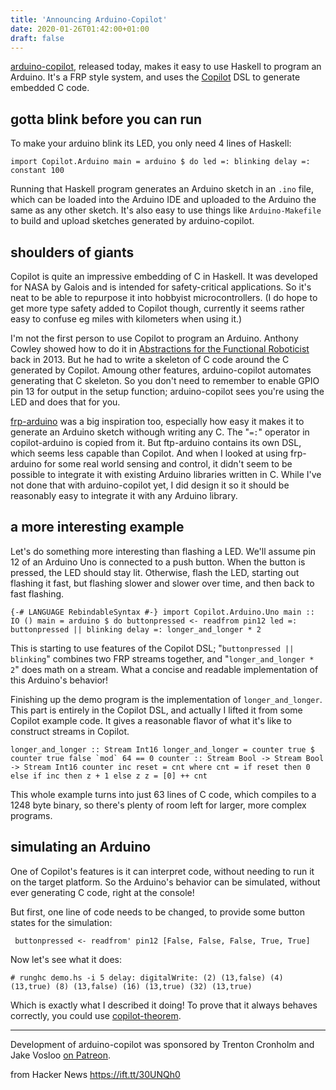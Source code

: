 ```yaml
---
title: 'Announcing Arduino-Copilot'
date: 2020-01-26T01:42:00+01:00
draft: false
---
```


[arduino-copilot](https://hackage.haskell.org/package/arduino-copilot), released today, makes it easy to use Haskell to program an Arduino. It's a FRP style system, and uses the [Copilot](https://copilot-language.github.io/) DSL to generate embedded C code.

gotta blink before you can run
------------------------------

To make your arduino blink its LED, you only need 4 lines of Haskell:

```
import Copilot.Arduino main = arduino $ do led =: blinking delay =: constant 100 
```

Running that Haskell program generates an Arduino sketch in an `.ino` file, which can be loaded into the Arduino IDE and uploaded to the Arduino the same as any other sketch. It's also easy to use things like `Arduino-Makefile` to build and upload sketches generated by arduino-copilot.

shoulders of giants
-------------------

Copilot is quite an impressive embedding of C in Haskell. It was developed for NASA by Galois and is intended for safety-critical applications. So it's neat to be able to repurpose it into hobbyist microcontrollers. (I do hope to get more type safety added to Copilot though, currently it seems rather easy to confuse eg miles with kilometers when using it.)

I'm not the first person to use Copilot to program an Arduino. Anthony Cowley showed how to do it in [Abstractions for the Functional Roboticist](https://vimeo.com/77164337) back in 2013. But he had to write a skeleton of C code around the C generated by Copilot. Amoung other features, arduino-copilot automates generating that C skeleton. So you don't need to remember to enable GPIO pin 13 for output in the setup function; arduino-copilot sees you're using the LED and does that for you.

[frp-arduino](http://hackage.haskell.org/package/frp-arduino) was a big inspiration too, especially how easy it makes it to generate an Arduino sketch withough writing any C. The "`=:`" operator in copilot-arduino is copied from it. But ftp-arduino contains its own DSL, which seems less capable than Copilot. And when I looked at using frp-arduino for some real world sensing and control, it didn't seem to be possible to integrate it with existing Arduino libraries written in C. While I've not done that with arduino-copilot yet, I did design it so it should be reasonably easy to integrate it with any Arduino library.

a more interesting example
--------------------------

Let's do something more interesting than flashing a LED. We'll assume pin 12 of an Arduino Uno is connected to a push button. When the button is pressed, the LED should stay lit. Otherwise, flash the LED, starting out flashing it fast, but flashing slower and slower over time, and then back to fast flashing.

```
{-# LANGUAGE RebindableSyntax #-} import Copilot.Arduino.Uno main :: IO () main = arduino $ do buttonpressed <- readfrom pin12 led =: buttonpressed || blinking delay =: longer_and_longer * 2 
```

This is starting to use features of the Copilot DSL; "`buttonpressed || blinking`" combines two FRP streams together, and "`longer_and_longer * 2`" does math on a stream. What a concise and readable implementation of this Arduino's behavior!

Finishing up the demo program is the implementation of `longer_and_longer`. This part is entirely in the Copilot DSL, and actually I lifted it from some Copilot example code. It gives a reasonable flavor of what it's like to construct streams in Copilot.

```
longer_and_longer :: Stream Int16 longer_and_longer = counter true $ counter true false `mod` 64 == 0 counter :: Stream Bool -> Stream Bool -> Stream Int16 counter inc reset = cnt where cnt = if reset then 0 else if inc then z + 1 else z z = [0] ++ cnt 
```

This whole example turns into just 63 lines of C code, which compiles to a 1248 byte binary, so there's plenty of room left for larger, more complex programs.

simulating an Arduino
---------------------

One of Copilot's features is it can interpret code, without needing to run it on the target platform. So the Arduino's behavior can be simulated, without ever generating C code, right at the console!

But first, one line of code needs to be changed, to provide some button states for the simulation:

```
 buttonpressed <- readfrom' pin12 [False, False, False, True, True] 
```

Now let's see what it does:

```
# runghc demo.hs -i 5 delay: digitalWrite: (2) (13,false) (4) (13,true) (8) (13,false) (16) (13,true) (32) (13,true) 
```

Which is exactly what I described it doing! To prove that it always behaves correctly, you could use [copilot-theorem](https://hackage.haskell.org/package/copilot-theorem).

* * *

Development of arduino-copilot was sponsored by Trenton Cronholm and Jake Vosloo [on Patreon](https://patreon.com/joeyh).

  
  
from Hacker News https://ift.tt/30UNQh0